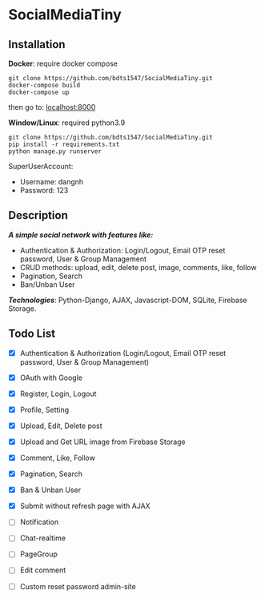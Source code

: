 # SocialMediaTiny

## Installation
**Docker**: require docker compose
```
git clone https://github.com/bdts1547/SocialMediaTiny.git
docker-compose build
docker-compose up
```
then go to: [localhost:8000](http://localhost:8000)

**Window/Linux**: required python3.9
```
git clone https://github.com/bdts1547/SocialMediaTiny.git
pip install -r requirements.txt
python manage.py runserver
```

SuperUserAccount: 
- Username: dangnh
- Password: 123

## Description
***A simple social network with features like:***

- Authentication & Authorization: Login/Logout, Email OTP reset password, User & Group Management
- CRUD methods: upload, edit, delete post, image, comments, like, follow
- Pagination, Search
- Ban/Unban User

***Technologies***:
 Python-Django, AJAX, Javascript-DOM, SQLite, Firebase Storage.



## Todo List
- [x] Authentication & Authorization (Login/Logout, Email OTP reset password, User & Group Management)
- [x] OAuth with Google
- [x] Register, Login, Logout
- [x] Profile, Setting
- [x] Upload, Edit, Delete post
- [x] Upload and Get URL image from Firebase Storage
- [x] Comment, Like, Follow
- [x] Pagination, Search
- [x] Ban & Unban User
- [x] Submit without refresh page with AJAX
- [ ] Notification
- [ ] Chat-realtime
- [ ] PageGroup
- [ ] Edit comment
- [ ] Custom reset password admin-site






